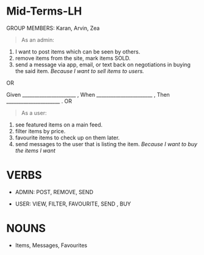 # Mid-Terms-LH
GROUP MEMBERS: Karan, Arvin, Zea

> As an admin:
1. I want to post items which can be seen by others.
2. remove items from the site, mark items SOLD.
3. send a message via app, email, or text back on negotiations in buying the said item.
*Because I want to sell items to users.*


OR

Given ______________________ ,
When _______________________ ,
Then  ______________________ .
OR

> As a user:
1. see featured items on a main feed.
2. filter items by price.
3. favourite items to check up on them later.
4. send messages to the user that is listing the item.
*Because I want to buy the items I want*

# VERBS

* ADMIN: POST, REMOVE, SEND 

* USER: VIEW, FILTER, FAVOURITE, SEND , BUY

# NOUNS

* Items, Messages, Favourites 
